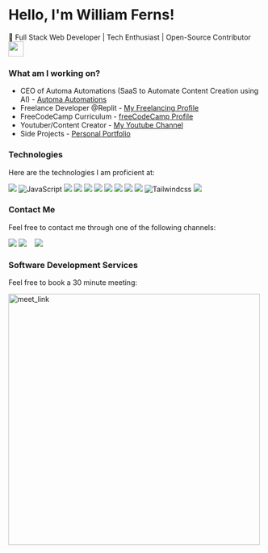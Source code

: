 # Hello, I'm William Ferns!

🚀 Full Stack Web Developer | Tech Enthusiast | Open-Source Contributor
<img src="https://media.giphy.com/media/WUlplcMpOCEmTGBtBW/giphy.gif" width="30"> 

### What am I working on?
- CEO of Automa Automations (SaaS to Automate Content Creation using AI) - <a href="https://github.com/Automa-Automations/" target="_blank">Automa Automations</a>
- Freelance Developer @Replit - <a href="https://replit.com/@WilliamFerns1" target="_blank">My Freelancing Profile</a>
- FreeCodeCamp Curriculum - <a href="https://freecodecamp.org/williamferns" target="_blank">freeCodeCamp Profile</a>
- Youtuber/Content Creator - <a href="https://youtube.com/@WilliamFernsV2" target="_blank">My Youtube Channel</a>
- Side Projects - <a href="https://williamferns.org" target="_blank">Personal Portfolio</a>
### Technologies
Here are the technologies I am proficient at:

![](https://img.shields.io/badge/Python-FFD43B?style=for-the-badge&logo=python&logoColor=blue)
![JavaScript](https://img.shields.io/badge/JavaScript-323330?style=for-the-badge&logo=javascript&logoColor=F7DF1E)
![](https://img.shields.io/badge/TypeScript-007ACC?style=for-the-badge&logo=typescript&logoColor=white)
![](https://img.shields.io/badge/HTML5-E34F26?style=for-the-badge&logo=html5&logoColor=white)
![](https://img.shields.io/badge/CSS3-1572B6?style=for-the-badge&logo=css3&logoColor=white)
![](https://img.shields.io/badge/Node%20js-339933?style=for-the-badge&logo=nodedotjs&logoColor=white)
![](https://img.shields.io/badge/Express%20js-000000?style=for-the-badge&logo=express&logoColor=white)
![](https://img.shields.io/badge/React-20232A?style=for-the-badge&logo=react&logoColor=61DAFB)
![](https://img.shields.io/badge/next%20js-000000?style=for-the-badge&logo=nextdotjs&logoColor=white)
![](https://img.shields.io/badge/Vite-B73BFE?style=for-the-badge&logo=vite&logoColor=FFD62E)
![Tailwindcss](https://img.shields.io/badge/Tailwind_CSS-38B2AC?style=for-the-badge&logo=tailwind-css&logoColor=white)
![](https://img.shields.io/badge/Supabase-181818?style=for-the-badge&logo=supabase&logoColor=white)

### Contact Me
Feel free to contact me through one of the following channels:
<div>
  <a href="mailto: business@williamferns.com?subject=Hello%20Ileri,%20From%20Github"><img src="https://img.shields.io/badge/gmail-%23D14836.svg?&style=for-the-badge&logo=gmail&logoColor=white" /></a>
  <a target="_blank"href="https://www.linkedin.com/in/william-ferns-12670a2b6/"><img src="https://img.shields.io/badge/linkedin-%230077B5.svg?&style=for-the-badge&logo=linkedin&logoColor=white" /></a>&nbsp;&nbsp;&nbsp;
  <a target="_blank"href="https://twitter.com/willfernsdev"><img src="https://img.shields.io/badge/twitter-%231DA1F2.svg?&style=for-the-badge&logo=twitter&logoColor=white" /></a>&nbsp;&nbsp;&nbsp;
</div>

### Software Development Services
Feel free to book a 30 minute meeting:

<a href="https://calendly.com/williamferns/30-min-meeting" target="_blank"><img width="498" alt="meet_link" src="https://user-images.githubusercontent.com/15426564/144297439-f530f383-e73e-41e0-9914-a9b7d3f432e5.png"></a>
